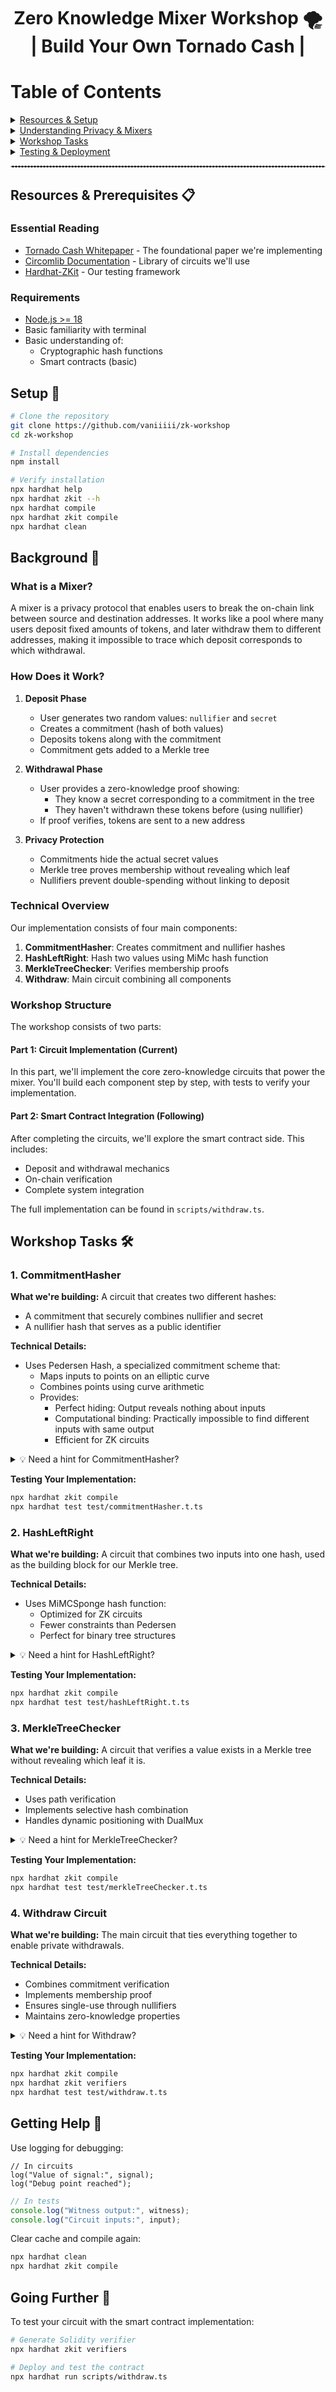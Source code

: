 <div align="center">
<h1>Zero Knowledge Mixer Workshop 🌪️<br>| Build Your Own Tornado Cash |</h1>
</div>

# Table of Contents

<details>
  <summary><a href="#resources--prerequisites">Resources & Setup</a></summary>
  <ul>
    <li><a href="#essential-reading">Essential Reading</a></li>
    <li><a href="#requirements">Requirements</a></li>
    <li><a href="#setup">Installation & Setup</a></li>
  </ul>
</details>

<details>
  <summary><a href="#background">Understanding Privacy & Mixers</a></summary>
  <ul>
    <li><a href="#what-is-a-mixer">What is a Mixer?</a></li>
    <li><a href="#how-does-it-work">How Does it Work?</a></li>
    <li><a href="#technical-overview">Technical Overview</a></li>
  </ul>
</details>

<details>
  <summary><a href="#workshop-tasks">Workshop Tasks</a></summary>
  <ul>
    <li>
      <a href="#1-commitmenthasher">Task 1: CommitmentHasher</a>
      <ul>
        <li>Building secure commitments</li>
        <li>Understanding Pedersen hash</li>
      </ul>
    </li>
    <li>
      <a href="#2-hashleftright">Task 2: HashLeftRight</a>
      <ul>
        <li>MiMC hash implementation</li>
        <li>Binary tree basics</li>
      </ul>
    </li>
    <li>
      <a href="#3-merkletreechecker">Task 3: MerkleTreeChecker</a>
      <ul>
        <li>Merkle tree verification</li>
        <li>Path validation</li>
      </ul>
    </li>
    <li>
      <a href="#4-withdraw-circuit">Task 4: Withdraw Circuit</a>
      <ul>
        <li>Combining all components</li>
        <li>Final implementation</li>
      </ul>
    </li>
  </ul>
</details>

<details>
  <summary><a href="#testing-your-implementation">Testing & Deployment</a></summary>
  <ul>
    <li><a href="#testing-your-implementation">Testing Guidelines</a></li>
    <li><a href="#getting-help">Debugging Tips</a></li>
    <li><a href="#going-further">Next Steps</a></li>
  </ul>
</details>

<hr style="border: 1px dashed #ccc;">

## Resources & Prerequisites 📋

### Essential Reading

- [Tornado Cash Whitepaper](https://berkeley-defi.github.io/assets/material/Tornado%20Cash%20Whitepaper.pdf) - The foundational paper we're implementing
- [Circomlib Documentation](https://github.com/iden3/circomlib) - Library of circuits we'll use
- [Hardhat-ZKit](https://github.com/dl-solarity/hardhat-zkit) - Our testing framework

### Requirements

- [Node.js >= 18](https://nodejs.org/en/download/package-manager)
- Basic familiarity with terminal
- Basic understanding of:
  - Cryptographic hash functions
  - Smart contracts (basic)

## Setup 🚀

```bash
# Clone the repository
git clone https://github.com/vaniiiii/zk-workshop
cd zk-workshop

# Install dependencies
npm install

# Verify installation
npx hardhat help
npx hardhat zkit --h
npx hardhat compile
npx hardhat zkit compile
npx hardhat clean
```

## Background 🎯

### What is a Mixer?

A mixer is a privacy protocol that enables users to break the on-chain link between source and destination addresses. It works like a pool where many users deposit fixed amounts of tokens, and later withdraw them to different addresses, making it impossible to trace which deposit corresponds to which withdrawal.

### How Does it Work?

1. **Deposit Phase**

   - User generates two random values: `nullifier` and `secret`
   - Creates a commitment (hash of both values)
   - Deposits tokens along with the commitment
   - Commitment gets added to a Merkle tree

2. **Withdrawal Phase**

   - User provides a zero-knowledge proof showing:
     - They know a secret corresponding to a commitment in the tree
     - They haven't withdrawn these tokens before (using nullifier)
   - If proof verifies, tokens are sent to a new address

3. **Privacy Protection**
   - Commitments hide the actual secret values
   - Merkle tree proves membership without revealing which leaf
   - Nullifiers prevent double-spending without linking to deposit

### Technical Overview

Our implementation consists of four main components:

1. **CommitmentHasher**: Creates commitment and nullifier hashes
2. **HashLeftRight**: Hash two values using MiMc hash function
3. **MerkleTreeChecker**: Verifies membership proofs
4. **Withdraw**: Main circuit combining all components

### Workshop Structure

The workshop consists of two parts:

#### Part 1: Circuit Implementation (Current)

In this part, we'll implement the core zero-knowledge circuits that power the mixer. You'll build each component step by step, with tests to verify your implementation.

#### Part 2: Smart Contract Integration (Following)

After completing the circuits, we'll explore the smart contract side. This includes:

- Deposit and withdrawal mechanics
- On-chain verification
- Complete system integration

The full implementation can be found in `scripts/withdraw.ts`.

## Workshop Tasks 🛠️

### 1. CommitmentHasher

**What we're building:**
A circuit that creates two different hashes:

- A commitment that securely combines nullifier and secret
- A nullifier hash that serves as a public identifier

**Technical Details:**

- Uses Pedersen Hash, a specialized commitment scheme that:
  - Maps inputs to points on an elliptic curve
  - Combines points using curve arithmetic
  - Provides:
    - Perfect hiding: Output reveals nothing about inputs
    - Computational binding: Practically impossible to find different inputs with same output
    - Efficient for ZK circuits

<details>
<summary>💡 Need a hint for CommitmentHasher?</summary>

1. Structure:

```circom
component nullifierBits = Num2Bits(248);
component secretBits = Num2Bits(248);
component commitmentHasher = Pedersen(496);  // Why 496?
component nullifierHasher = Pedersen(248);
```

2. Think about:

- How to connect bits between components
- Why nullifierHash only needs nullifier bits
- Order of bits in commitment
</details>

**Testing Your Implementation:**

```bash
npx hardhat zkit compile
npx hardhat test test/commitmentHasher.t.ts
```

### 2. HashLeftRight

**What we're building:**
A circuit that combines two inputs into one hash, used as the building block for our Merkle tree.

**Technical Details:**

- Uses MiMCSponge hash function:
  - Optimized for ZK circuits
  - Fewer constraints than Pedersen
  - Perfect for binary tree structures

<details>
<summary>💡 Need a hint for HashLeftRight?</summary>

1. Structure:

```circom
component hasher = MiMCSponge(2, 220, 1);
// Think about:
// - How to connect inputs
// - Which output to use
// - What the k parameter means
```

</details>

**Testing Your Implementation:**

```bash
npx hardhat zkit compile
npx hardhat test test/hashLeftRight.t.ts
```

### 3. MerkleTreeChecker

**What we're building:**
A circuit that verifies a value exists in a Merkle tree without revealing which leaf it is.

**Technical Details:**

- Uses path verification
- Implements selective hash combination
- Handles dynamic positioning with DualMux

<details>
<summary>💡 Need a hint for MerkleTreeChecker?</summary>

1. Structure:

```circom
component selectors[levels];
component hashers[levels];
// Think about:
// - How to initialize components
// - How to connect between levels
// - Final root comparison
```

</details>

**Testing Your Implementation:**

```bash
npx hardhat zkit compile
npx hardhat test test/merkleTreeChecker.t.ts
```

### 4. Withdraw Circuit

**What we're building:**
The main circuit that ties everything together to enable private withdrawals.

**Technical Details:**

- Combines commitment verification
- Implements membership proof
- Ensures single-use through nullifiers
- Maintains zero-knowledge properties

<details>
<summary>💡 Need a hint for Withdraw?</summary>

1. Structure:

```circom
component hasher = CommitmentHasher();
component tree = MerkleTreeChecker(levels);
// Think about:
// - How to verify nullifierHash
// - How to connect commitment to tree
// - Why we need recipient constraint
```

</details>

**Testing Your Implementation:**

```bash
npx hardhat zkit compile
npx hardhat zkit verifiers
npx hardhat test test/withdraw.t.ts
```

## Getting Help 🤝

Use logging for debugging:

```circom
// In circuits
log("Value of signal:", signal);
log("Debug point reached");
```

```typescript
// In tests
console.log("Witness output:", witness);
console.log("Circuit inputs:", input);
```

Clear cache and compile again:

```bash
npx hardhat clean
npx hardhat zkit compile
```

## Going Further 🚀

To test your circuit with the smart contract implementation:

```bash
# Generate Solidity verifier
npx hardhat zkit verifiers

# Deploy and test the contract
npx hardhat run scripts/withdraw.ts
```
